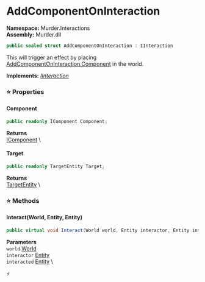# AddComponentOnInteraction

**Namespace:** Murder.Interactions \
**Assembly:** Murder.dll

```csharp
public sealed struct AddComponentOnInteraction : IInteraction
```

This will trigger an effect by placing [AddComponentOnInteraction.Component](../../Murder/Interactions/AddComponentOnInteraction.html#component) in the world.

**Implements:** _[IInteraction](../../Bang/Interactions/IInteraction.html)_

### ⭐ Properties
#### Component
```csharp
public readonly IComponent Component;
```

**Returns** \
[IComponent](../../Bang/Components/IComponent.html) \
#### Target
```csharp
public readonly TargetEntity Target;
```

**Returns** \
[TargetEntity](../../Murder/Utilities/TargetEntity.html) \
### ⭐ Methods
#### Interact(World, Entity, Entity)
```csharp
public virtual void Interact(World world, Entity interactor, Entity interacted)
```

**Parameters** \
`world` [World](../../Bang/World.html) \
`interactor` [Entity](../../Bang/Entities/Entity.html) \
`interacted` [Entity](../../Bang/Entities/Entity.html) \



⚡